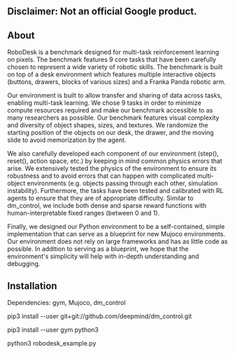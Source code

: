 ## Disclaimer: Not an official Google product.

## About

RoboDesk is a benchmark designed for multi-task reinforcement learning on pixels. The benchmark features 9 core tasks that have been carefully chosen to represent a wide variety of robotic skills. The benchmark is built on top of a desk environment which features multiple interactive objects (buttons, drawers, blocks of various sizes) and a Franka Panda robotic arm. 

Our environment is built to allow transfer and sharing of data across tasks, enabling multi-task learning. We chose 9 tasks in order to minimize compute resources required and make our benchmark accessible to as many researchers as possible. Our benchmark features visual complexity and diversity of object shapes, sizes, and textures. We randomize the starting position of the objects on our desk, the drawer, and the moving slide to avoid memorization by the agent.

We also carefully developed each component of our environment (step(), reset(), action space, etc.) by keeping in mind common physics errors that arise. We extensively tested the physics of the environment to ensure its robustness and to avoid errors that can happen with complicated multi-object environments (e.g. objects passing through each other, simulation instability). Furthermore, the tasks have been tested and calibrated with RL agents to ensure that they are of appropriate difficulty. Similar to dm_control, we include both dense and sparse reward functions with human-interpretable fixed ranges (between 0 and 1). 

Finally, we designed our Python environment to be a self-contained, simple implementation that can serve as a blueprint for new Mujoco environments. Our environment does not rely on large frameworks and has as little code as possible. In addition to serving as a blueprint, we hope that the environment's simplicity will help with in-depth understanding and debugging.


## Installation

Dependencies: gym, Mujoco, dm_control

pip3 install --user git+git://github.com/deepmind/dm_control.git

pip3 install --user gym python3

python3 robodesk_example.py
